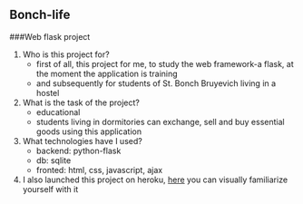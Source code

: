 ## Bonch-life
###Web flask project
1. Who is this project for?
   - first of all, this project for me, to study the web framework-a flask, at the moment the application is training
   - and subsequently for students of St. Bonch Bruyevich living in a hostel
2. What is the task of the project?
   - educational
   - students living in dormitories can exchange, sell and buy essential goods using this application
3. What technologies have I used?
   - backend: python-flask
   - db: sqlite
   - fronted: html, css, javascript, ajax
4.  I also launched this project on heroku, [here](https://bonch-life.herokuapp.com/) you can visually familiarize yourself with it